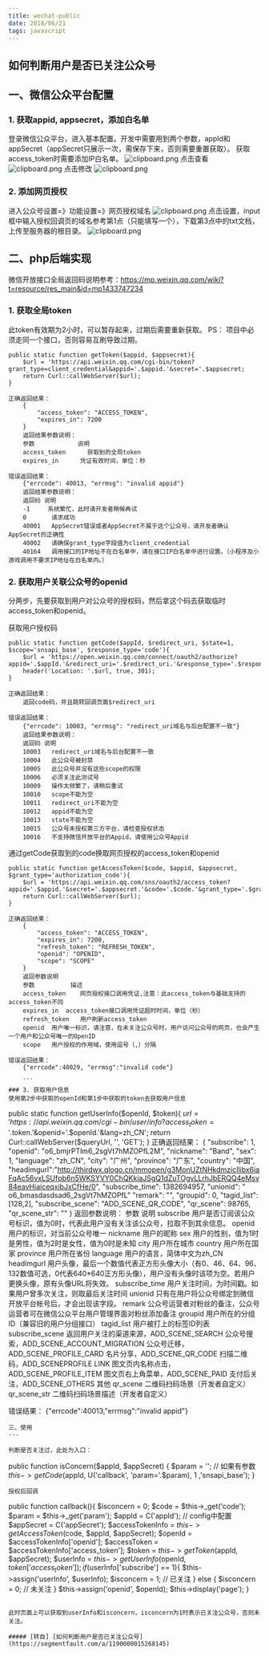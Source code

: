 ```yaml
---
title: wechat-public
date: 2018/06/21
tags: javascript
---
```


## 如何判断用户是否已关注公众号

一、微信公众平台配置
---
### 1. 获取appid, appsecret，添加白名单

登录微信公众平台，进入基本配置。开发中需要用到两个参数，appId和appSecret（appSecret只展示一次，需保存下来，否则需要重置获取）。
获取access_token时需要添加IP白名单。
![clipboard.png](https://segmentfault.com/img/bVbcc8v)
点击查看
![clipboard.png](https://segmentfault.com/img/bVbcc7q)
点击修改
![clipboard.png](https://segmentfault.com/img/bVbcc7D)
### 2. 添加网页授权
进入公众号设置=》功能设置=》网页授权域名
![clipboard.png](https://segmentfault.com/img/bVbcdci)
点击设置，input框中输入授权回调页的域名参考第1点（只能填写一个），下载第3点中的txt文档，上传至服务器的根目录。
![clipboard.png](https://segmentfault.com/img/bVbcd5o)


二、php后端实现
---

微信开放接口全局返回码说明参考：https://mp.weixin.qq.com/wiki?t=resource/res_main&id=mp1433747234

### 1. 获取全局token
此token有效期为2小时，可以暂存起来，过期后需要重新获取。
PS： 项目中必须走同一个接口，否则容易互刷导致过期。
```
public static function getToken($appid, $appsecret){
    $url = 'https://api.weixin.qq.com/cgi-bin/token?grant_type=client_credential&appid='.$appid.'&secret='.$appsecret;
    return Curl::callWebServer($url);
}

正确返回结果：
    {
        "access_token": "ACCESS_TOKEN",
        "expires_in": 7200
    }
    返回结果参数说明：
    参数	          说明
    access_token	  获取到的全局token
    expires_in	    凭证有效时间，单位：秒
    
错误返回结果：
    {"errcode": 40013, "errmsg": "invalid appid"}
    返回结果参数说明：
    返回码	说明
    -1	   系统繁忙，此时请开发者稍候再试
    0	    请求成功
    40001	AppSecret错误或者AppSecret不属于这个公众号，请开发者确认        AppSecret的正确性
    40002	请确保grant_type字段值为client_credential
    40164	调用接口的IP地址不在白名单中，请在接口IP白名单中进行设置。（小程序及小游戏调用不要求IP地址在白名单内。）
```
### 2. 获取用户关联公众号的openid

分两步，先要获取到用户对公众号的授权码，然后拿这个码去获取临时access_token和openid。

获取用户授权码
```
public static function getCode($appId, $redirect_uri, $state=1, $scope='snsapi_base', $response_type='code'){
    $url = 'https://open.weixin.qq.com/connect/oauth2/authorize?appid='.$appId.'&redirect_uri='.$redirect_uri.'&response_type='.$response_type.'&scope='.$scope.'&state='.$state.'#wechat_redirect';
    header('Location: '.$url, true, 301);
}

正确返回结果：
    返回code码，并且跳转回调页面$redirect_uri
    
错误返回结果：
    {"errcode": 10003, "errmsg": "redirect_uri域名与后台配置不一致"}
    返回结果参数说明：
    返回码	说明
    10003	redirect_uri域名与后台配置不一致
    10004	此公众号被封禁
    10005	此公众号并没有这些scope的权限
    10006	必须关注此测试号
    10009	操作太频繁了，请稍后重试
    10010	scope不能为空
    10011	redirect_uri不能为空
    10012	appid不能为空
    10013	state不能为空
    10015	公众号未授权第三方平台，请检查授权状态
    10016	不支持微信开放平台的Appid，请使用公众号Appid
```
    
通过getCode获取到的code换取网页授权的access_token和openid
```
public static function getAccessToken($code, $appid, $appsecret, $grant_type='authorization_code'){
    $url = 'https://api.weixin.qq.com/sns/oauth2/access_token?appid='.$appid.'&secret='.$appsecret.'&code='.$code.'&grant_type='.$grant_type.'';
    return Curl::callWebServer($url);
}
   
正确返回结果：
    { 
        "access_token": "ACCESS_TOKEN",
        "expires_in": 7200,
        "refresh_token": "REFRESH_TOKEN",
        "openid": "OPENID",
        "scope": "SCOPE"
    }
    返回参数说明
    参数	        描述
    access_token	网页授权接口调用凭证,注意：此access_token与基础支持的access_token不同
    expires_in	access_token接口调用凭证超时时间，单位（秒）
    refresh_token	用户刷新access_token
    openid	用户唯一标识，请注意，在未关注公众号时，用户访问公众号的网页，也会产生一个用户和公众号唯一的OpenID
    scope	用户授权的作用域，使用逗号（,）分隔
    
错误返回结果：
    {"errcode":40029, "errmsg":"invalid code"}

    ```
### 3. 获取用户信息
使用第2步中获取的openId和第1步中获取的token去获取用户信息
```
public static function getUserInfo($openId, $token){
    $url = 'https://api.weixin.qq.com/cgi-bin/user/info?access_token='.$token.'&openid='.$openId.'&lang=zh_CN';
    return Curl::callWebServer($queryUrl, '', 'GET');
}
正确返回结果：
    {
        "subscribe": 1, 
        "openid": "o6_bmjrPTlm6_2sgVt7hMZOPfL2M", 
        "nickname": "Band", 
        "sex": 1, 
        "language": "zh_CN", 
        "city": "广州", 
        "province": "广东", 
        "country": "中国", 
        "headimgurl":"http://thirdwx.qlogo.cn/mmopen/g3MonUZtNHkdmzicIlibx6iaFqAc56vxLSUfpb6n5WKSYVY0ChQKkiaJSgQ1dZuTOgvLLrhJbERQQ4eMsv84eavHiaiceqxibJxCfHe/0",
        "subscribe_time": 1382694957,
        "unionid": " o6_bmasdasdsad6_2sgVt7hMZOPfL"
        "remark": "",
        "groupid": 0,
        "tagid_list":[128,2],
        "subscribe_scene": "ADD_SCENE_QR_CODE",
        "qr_scene": 98765,
        "qr_scene_str": ""
    }
    返回参数说明：
        参数	        说明
        subscribe	   用户是否订阅该公众号标识，值为0时，代表此用户没有关注该公众号，拉取不到其余信息。
        openid	      用户的标识，对当前公众号唯一
        nickname	    用户的昵称
        sex	         用户的性别，值为1时是男性，值为2时是女性，值为0时是未知
        city	        用户所在城市
        country	     用户所在国家
        province	    用户所在省份
        language	    用户的语言，简体中文为zh_CN
        headimgurl	  用户头像，最后一个数值代表正方形头像大小（有0、46、64、96、132数值可选，0代表640*640正方形头像），用户没有头像时该项为空。若用户更换头像，原有头像URL将失效。
        subscribe_time  用户关注时间，为时间戳。如果用户曾多次关注，则取最后关注时间
        unionid	     只有在用户将公众号绑定到微信开放平台帐号后，才会出现该字段。
        remark	      公众号运营者对粉丝的备注，公众号运营者可在微信公众平台用户管理界面对粉丝添加备注
        groupid	     用户所在的分组ID（兼容旧的用户分组接口）
        tagid_list	  用户被打上的标签ID列表
        subscribe_scene 返回用户关注的渠道来源，ADD_SCENE_SEARCH 公众号搜索，ADD_SCENE_ACCOUNT_MIGRATION 公众号迁移，ADD_SCENE_PROFILE_CARD 名片分享，ADD_SCENE_QR_CODE 扫描二维码，ADD_SCENEPROFILE LINK 图文页内名称点击，ADD_SCENE_PROFILE_ITEM 图文页右上角菜单，ADD_SCENE_PAID 支付后关注，ADD_SCENE_OTHERS 其他
        qr_scene	    二维码扫码场景（开发者自定义）
        qr_scene_str	二维码扫码场景描述（开发者自定义）

错误结果：
    {"errcode":40013,"errmsg":"invalid appid"}
```
三、使用
---

判断是否关注过，此处为入口：
```
public function isConcern($appId, $appSecret) {
    $param = ''; // 如果有参数
    $this->getCode($appId, U('callback', 'param='.$param), 1 ,'snsapi_base');
}
```
授权后回调
```
public function callback(){
    $isconcern = 0;
    $code = $this->_get('code');
    $param = $this->_get('param');
    $appId = C('appId'); // config中配置
    $appSecret = C('appSecret');
    $accessTokenInfo = $this->getAccessToken($code, $appId, $appSecret);
    $openId = $accessTokenInfo['openid'];
    $accessToken = $accessTokenInfo['access_token'];
    $token = $this->getToken($appId, $appSecret);
    $userInfo = $this->getUserInfo($openId, $token['access_token']);
    if($userInfo['subscribe'] == 1){
        $this->assign('userInfo', $userInfo);
        $isconcern = 1; // 已关注
    } else {
        $isconcern = 0; // 未关注
    }
    $this->assign('openid', $openId);
    $this->display('page');
}
```

此时页面上可以获取到userInfo和isconcern，isconcern为1时表示已关注公众号，否则未关注。

##### [转自] [如何判断用户是否已关注公众号](https://segmentfault.com/a/1190000015268145)